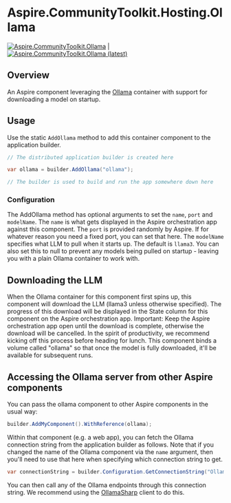 # Aspire.CommunityToolkit.Hosting.Ollama

[![Aspire.CommunityToolkit.Ollama](https://img.shields.io/nuget/v/Aspire.CommunityToolkit.Ollama)](https://nuget.org/packages/Aspire.CommunityToolkit.Ollama/) | [![Aspire.CommunityToolkit.Ollama (latest)](<https://img.shields.io/nuget/vpre/Aspire.CommunityToolkit.Ollama?label=nuget%20(preview)>)](https://nuget.org/packages/Aspire.CommunityToolkit.Ollama/absoluteLatest)

## Overview

An Aspire component leveraging the [Ollama](https://ollama.com) container with support for downloading a model on startup.

## Usage

Use the static `AddOllama` method to add this container component to the application builder.

```csharp
// The distributed application builder is created here

var ollama = builder.AddOllama("ollama");

// The builder is used to build and run the app somewhere down here
```

### Configuration

The AddOllama method has optional arguments to set the `name`, `port` and `modelName`.
The `name` is what gets displayed in the Aspire orchestration app against this component.
The `port` is provided randomly by Aspire. If for whatever reason you need a fixed port, you can set that here.
The `modelName` specifies what LLM to pull when it starts up. The default is `llama3`. You can also set this to null to prevent any models being pulled on startup - leaving you with a plain Ollama container to work with.

## Downloading the LLM

When the Ollama container for this component first spins up, this component will download the LLM (llama3 unless otherwise specified).
The progress of this download will be displayed in the State column for this component on the Aspire orchestration app.
Important: Keep the Aspire orchestration app open until the download is complete, otherwise the download will be cancelled.
In the spirit of productivity, we recommend kicking off this process before heading for lunch.
This component binds a volume called "ollama" so that once the model is fully downloaded, it'll be available for subsequent runs.

## Accessing the Ollama server from other Aspire components

You can pass the ollama component to other Aspire components in the usual way:

```csharp
builder.AddMyComponent().WithReference(ollama);
```

Within that component (e.g. a web app), you can fetch the Ollama connection string from the application builder as follows.
Note that if you changed the name of the Ollama component via the `name` argument, then you'll need to use that here when specifying which connection string to get.

```csharp
var connectionString = builder.Configuration.GetConnectionString("Ollama");
```

You can then call any of the Ollama endpoints through this connection string. We recommend using the [OllamaSharp](https://www.nuget.org/packages/OllamaSharp) client to do this.

